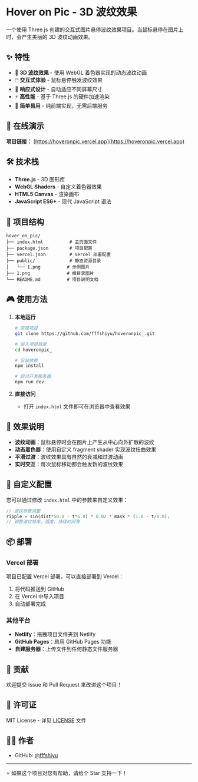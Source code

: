 # Hover on Pic - 3D 波纹效果

一个使用 Three.js 创建的交互式图片悬停波纹效果项目。当鼠标悬停在图片上时，会产生美丽的 3D 波纹动画效果。

## ✨ 特性

- 🎨 **3D 波纹效果** - 使用 WebGL 着色器实现的动态波纹动画
- 🖱️ **交互式体验** - 鼠标悬停触发波纹效果
- 📱 **响应式设计** - 自动适应不同屏幕尺寸
- ⚡ **高性能** - 基于 Three.js 的硬件加速渲染
- 🎯 **简单易用** - 纯前端实现，无需后端服务

## 🚀 在线演示

**项目链接：** [https://hoveronpic.vercel.app](https://hoveronpic.vercel.app)

## 🛠️ 技术栈

- **Three.js** - 3D 图形库
- **WebGL Shaders** - 自定义着色器效果
- **HTML5 Canvas** - 渲染画布
- **JavaScript ES6+** - 现代 JavaScript 语法

## 📁 项目结构

```
hover_on_pic/
├── index.html          # 主页面文件
├── package.json        # 项目配置
├── vercel.json         # Vercel 部署配置
├── public/             # 静态资源目录
│   └── 1.png          # 示例图片
├── 1.png              # 根目录图片
└── README.md          # 项目说明文档
```

## 🎮 使用方法

1. **本地运行**
   ```bash
   # 克隆项目
   git clone https://github.com/fffshiyu/hoveronpic_.git
   
   # 进入项目目录
   cd hoveronpic_
   
   # 安装依赖
   npm install
   
   # 启动开发服务器
   npm run dev
   ```

2. **直接访问**
   - 打开 `index.html` 文件即可在浏览器中查看效果

## 🎨 效果说明

- **波纹动画**：鼠标悬停时会在图片上产生从中心向外扩散的波纹
- **动态着色器**：使用自定义 fragment shader 实现波纹扭曲效果
- **平滑过渡**：波纹效果具有自然的衰减和过渡动画
- **实时交互**：每次鼠标移动都会触发新的波纹效果

## 🔧 自定义配置

您可以通过修改 `index.html` 中的参数来自定义效果：

```javascript
// 波纹参数调整
ripple = sin(dist*50.0 - t*6.0) * 0.02 * mask * (1.0 - t/0.8);
// 调整波纹频率、强度、持续时间等
```

## 📦 部署

### Vercel 部署
项目已配置 Vercel 部署，可以直接部署到 Vercel：

1. 将代码推送到 GitHub
2. 在 Vercel 中导入项目
3. 自动部署完成

### 其他平台
- **Netlify**：拖拽项目文件夹到 Netlify
- **GitHub Pages**：启用 GitHub Pages 功能
- **自建服务器**：上传文件到任何静态文件服务器

## 🤝 贡献

欢迎提交 Issue 和 Pull Request 来改进这个项目！

## 📄 许可证

MIT License - 详见 [LICENSE](LICENSE) 文件

## 👨‍💻 作者

- GitHub: [@fffshiyu](https://github.com/fffshiyu)

---

⭐ 如果这个项目对您有帮助，请给个 Star 支持一下！

